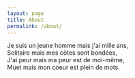 ```yaml
---
layout: page
title: About
permalink: /about/
---
```


Je suis un jeune homme mais j'ai mille ans,   
Solitaire mais mes côtes sont bondées,   
J'ai peur mais ma peur est de moi-même,   
Muet mais mon coeur est plein de mots.   
